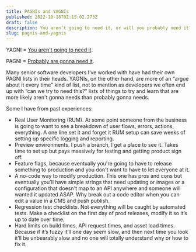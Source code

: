 ```yaml
---
title: PAGNIs and YAGNIs
published: 2022-10-18T02:15:02.273Z
draft: false
description: You aren’t going to need it, or will you probably need it?
slug: pagnis-and-yagnis
---
```


YAGNI = [You aren't going to need it](https://martinfowler.com/bliki/Yagni.html). 

PAGNI = [Probably are gonna need it](https://simonwillison.net/2021/Jul/1/pagnis/).

Many senior software developers I’ve worked with have had their own PAGNI lists in their heads. YAGNIs, on the other hand, are more of an “argue about it every time” kind of list, not to mention as developers we often end up with “can we try to need this?” lists of things to try and learn that are more likely aren't gonna needs than probably gonna needs.

Some I have from past experiences:

- Real User Monitoring (RUM). At some point someone from the business is going to want to see a breakdown of user flows, errors, actions, everything. A one line set it and forget it RUM setup can save weeks of setting up specific logging and reporting.
- Preview environments. I push a branch, I get a place to see it. Takes time to set up but pays massively for testing and getting product sign off.
- Feature flags, because eventually you're going to have to release something to production and you don't want to have to let everyone at it.
- A no-code way to modify production. This one has pros and cons but eventually you'll have simple strings that need updating or images or a configuration that doesn't map to an API anywhere and someone will wanted it updated ASAP. Why break out a code editor when you can edit a value in a CMS and push publish.
- Regression test checklists. Not everything will be caught by automated tests. Make a checklist on the first day of prod releases, modify it so it’s up to date over time.
- Hard limits on build times, API request times, and asset load times. Because if it’s fuzzy it’ll one day seem slow, and then next time you look it’ll be unbearably slow and no one will totally understand why or how to fix it.